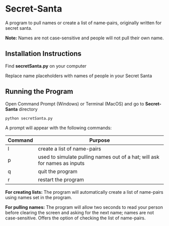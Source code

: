 # Secret-Santa
A program to pull names or create a list of name-pairs, originally written for secret santa.

**Note:** Names are not case-sensitive and people will not pull their own name.

## Installation Instructions
Find **secretSanta.py** on your computer

Replace name placeholders with names of people in your Secret Santa

## Running the Program
Open Command Prompt (Windows) or Terminal (MacOS) and go to **Secret-Santa** directory
```
python secretSanta.py
```
A prompt will appear with the following commands:

| Command | Purpose                                                                   |
| ------- | ------------------------------------------------------------------------- |
| l       | create a list of name-pairs                                               |
| p       | used to simulate pulling names out of a hat; will ask for names as inputs |
| q       | quit the program                                                          |
| r       | restart the program                                                       |

**For creating lists:** The program will automatically create a list of name-pairs using names set in the program.

**For pulling names:** The program will allow two seconds to read your person before clearing the screen and asking for the next name; names are not case-sensitive. Offers the option of checking the list of name-pairs.
